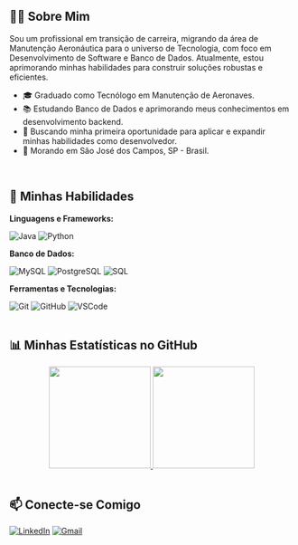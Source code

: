 ## 👨‍💻 Sobre Mim

<p align="left">
  Sou um profissional em transição de carreira, migrando da área de Manutenção Aeronáutica para o universo de Tecnologia, com foco em Desenvolvimento de Software e Banco de Dados. Atualmente, estou aprimorando minhas habilidades para construir soluções robustas e eficientes.
</p>

- 🎓 Graduado como Tecnólogo em Manutenção de Aeronaves.
- 📚 Estudando Banco de Dados e aprimorando meus conhecimentos em desenvolvimento backend.
- 🌱 Buscando minha primeira oportunidade para aplicar e expandir minhas habilidades como desenvolvedor.
- 📍 Morando em São José dos Campos, SP - Brasil.

<br>

## 🚀 Minhas Habilidades

<div align="left">
  <p><strong>Linguagens e Frameworks:</strong></p>
  <img src="https://img.shields.io/badge/Java-ED8B00?style=for-the-badge&logo=openjdk&logoColor=white" alt="Java"/>
  <img src="https://img.shields.io/badge/Python-3776AB?style=for-the-badge&logo=python&logoColor=white" alt="Python"/>
  <p><strong>Banco de Dados:</strong></p>
  <img src="https://img.shields.io/badge/MySQL-005C84?style=for-the-badge&logo=mysql&logoColor=white" alt="MySQL"/>
  <img src="https://img.shields.io/badge/PostgreSQL-316192?style=for-the-badge&logo=postgresql&logoColor=white" alt="PostgreSQL"/>
  <img src="https://img.shields.io/badge/SQL-025E8C?style=for-the-badge&logo=microsoft-sql-server&logoColor=white" alt="SQL"/>

  <p><strong>Ferramentas e Tecnologias:</strong></p>
  <img src="https://img.shields.io/badge/GIT-E44C30?style=for-the-badge&logo=git&logoColor=white" alt="Git"/>
  <img src="https://img.shields.io/badge/GitHub-100000?style=for-the-badge&logo=github&logoColor=white" alt="GitHub"/>
  <img src="https://img.shields.io/badge/VSCode-0078D4?style=for-the-badge&logo=visual%20studio%20code&logoColor=white" alt="VSCode"/>
</div>

<br>

## 📊 Minhas Estatísticas no GitHub

<div align="center">
  <a href="https://github.com/matquirin0">
    <img height="180em" src="https://github-readme-stats.vercel.app/api?username=matquirin0&show_icons=true&theme=tokyonight&include_all_commits=true&count_private=true"/>
    <img height="180em" src="https://github-readme-stats.vercel.app/api/top-langs/?username=matquirin0&layout=compact&langs_count=7&theme=tokyonight"/>
  </a>
</div>

<br>

## 📫 Conecte-se Comigo

<p align="left">
  <a href="https://www.linkedin.com/in/matheus-pquirino/" target="_blank"><img src="https://img.shields.io/badge/LinkedIn-0077B5?style=for-the-badge&logo=linkedin&logoColor=white" alt="LinkedIn"></a>
  <a href="mailto:contato.matheuspquirino@gmail.com"><img src="https://img.shields.io/badge/Gmail-D14836?style=for-the-badge&logo=gmail&logoColor=white" alt="Gmail"></a>
</p>
